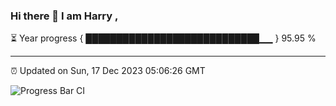 ### Hi there 👋 I am Harry , 

⏳ Year progress { ████████████████████████████▁▁ } 95.95 %

---

⏰ Updated on Sun, 17 Dec 2023 05:06:26 GMT

![Progress Bar CI](https://github.com/duykhang68/duykhang68/workflows/Progress%20Bar%20CI/badge.svg)
